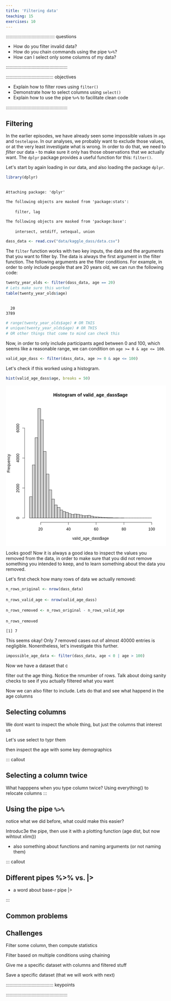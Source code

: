 ```yaml
---
title: 'Filtering data'
teaching: 15
exercises: 10
---
```


:::::::::::::::::::::::::::::::::::::: questions 

- How do you filter invalid data?
- How do you chain commands using the pipe `%>%`? 
- How can I select only some columns of my data?

::::::::::::::::::::::::::::::::::::::::::::::::

::::::::::::::::::::::::::::::::::::: objectives

- Explain how to filter rows using `filter()`
- Demonstrate how to select columns using `select()`
- Explain how to use the pipe `%>%` to facilitate clean code

::::::::::::::::::::::::::::::::::::::::::::::::

## Filtering
In the earlier episodes, we have already seen some impossible values in `age` and `testelapse`. In our analyses, we probably want to exclude those values, or at the very least investigate what is wrong. In order to do that, we need to *filter* our data - to make sure it only has those observations that we actually want. The `dplyr` package provides a useful function for this: `filter()`.

Let's start by again loading in our data, and also loading the package `dplyr`.


``` r
library(dplyr)
```

``` output

Attaching package: 'dplyr'
```

``` output
The following objects are masked from 'package:stats':

    filter, lag
```

``` output
The following objects are masked from 'package:base':

    intersect, setdiff, setequal, union
```

``` r
dass_data <- read.csv("data/kaggle_dass/data.csv")
```

The `filter` function works with two key inputs, the data and the arguments that you want to filter by. The data is always the first argument in the filter function. The following arguments are the filter conditions. 
For example, in order to only include people that are 20 years old, we can run the following code:

``` r
twenty_year_olds <- filter(dass_data, age == 20)
# Lets make sure this worked
table(twenty_year_olds$age)
```

``` output

  20 
3789 
```

``` r
# range(twenty_year_olds$age) # OR THIS
# unique(twenty_year_olds$age) # OR THIS
# OR other things that come to mind can check this
```
Now, in order to only include participants aged between 0 and 100, which seems like a reasonable range, we can condition on `age >= 0 & age <= 100`.


``` r
valid_age_dass <- filter(dass_data, age >= 0 & age <= 100)
```

Let's check if this worked using a histogram.

``` r
hist(valid_age_dass$age, breaks = 50)
```

<img src="fig/filtering-rendered-unnamed-chunk-4-1.png" style="display: block; margin: auto;" />

Looks good! Now it is always a good idea to inspect the values you removed from the data, in order to make sure that you did not remove something you intended to keep, and to learn something about the data you removed.

Let's first check how many rows of data we actually removed:

``` r
n_rows_original <- nrow(dass_data)

n_rows_valid_age <- nrow(valid_age_dass)

n_rows_removed <- n_rows_original - n_rows_valid_age

n_rows_removed
```

``` output
[1] 7
```

This seems okay! Only 7 removed cases out of almost 40000 entries is negligible. Nonentheless, let's investigate this further.


``` r
impossible_age_data <- filter(dass_data, age < 0 | age > 100)
```

Now we have a dataset that c




filter out the age thing. Notice the nmumber of rows. Talk about doing sanity checks to see if you actually filtered what you want

Now we can also filter to include. Lets do that and see what happend in the age columns

## Selecting columns
 
We dont want to inspect the whole thing, but just the columns that interest us

Let's use select to typr them

then inspect the age with some key demographics

::: callout
## Selecting a column twice
What happpens when you type column twice? Using everything() to relocate columns
:::

## Using the pipe `%>%` 
notice what we did before, what could make this easier?

Introduc3e the pipe, then use it with a plotting function (age dist, but now wihtout xlim())

- also something about functions and naming arguments (or not naming them)

::: callout
## Different pipes %>% vs. |>
- a word about base-r pipe |>

:::

## Common problems


## Challenges

Filter some column, then compute statistics

Filter based on multiple conditions using chaining

Give me a specific dataset with columns and filtered stuff

Save a specific dataset (that we will work with next)
  

::::::::::::::::::::::::::::::::::::: keypoints 


::::::::::::::::::::::::::::::::::::::::::::::::

